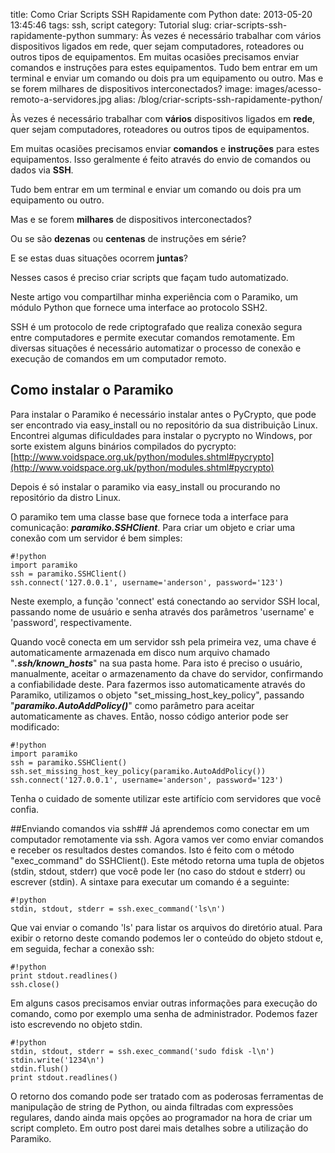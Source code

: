 title: Como Criar Scripts SSH Rapidamente com Python
date: 2013-05-20 13:45:46
tags: ssh, script
category: Tutorial
slug: criar-scripts-ssh-rapidamente-python
summary: Às vezes é necessário trabalhar com vários dispositivos ligados em rede, quer sejam computadores, roteadores ou outros tipos de equipamentos. Em muitas ocasiões precisamos enviar comandos e instruções para estes equipamentos. Tudo bem entrar em um terminal e enviar um comando ou dois pra um equipamento ou outro. Mas e se forem milhares de dispositivos interconectados?
image: images/acesso-remoto-a-servidores.jpg
alias: /blog/criar-scripts-ssh-rapidamente-python/

Às vezes é necessário trabalhar com **vários** dispositivos ligados em **rede**, quer sejam computadores, roteadores ou outros tipos de equipamentos.

Em muitas ocasiões precisamos enviar **comandos** e **instruções** para estes equipamentos. Isso geralmente é feito através do envio de comandos ou dados via **SSH**.

Tudo bem entrar em um terminal e enviar um comando ou dois pra um equipamento ou outro.

Mas e se forem **milhares** de dispositivos interconectados?

Ou se são **dezenas** ou **centenas** de instruções em série?

E se estas duas situações ocorrem **juntas**?

Nesses casos é preciso criar scripts que façam tudo automatizado.

Neste artigo vou compartilhar minha experiência com o Paramiko, um módulo Python que fornece uma interface ao protocolo SSH2.

SSH é um protocolo de rede criptografado que realiza conexão segura entre computadores e permite executar comandos remotamente. Em diversas situações é necessário automatizar o processo de conexão e execução de comandos em um computador remoto.

## Como instalar o Paramiko
Para instalar o Paramiko é necessário instalar antes o PyCrypto, que pode ser encontrado via easy_install ou no repositório da sua distribuição Linux. Encontrei algumas dificuldades para instalar o pycrypto no Windows, por sorte existem alguns binários compilados do pycrypto: [http://www.voidspace.org.uk/python/modules.shtml#pycrypto](http://www.voidspace.org.uk/python/modules.shtml#pycrypto)

Depois é só instalar o paramiko via easy_install ou procurando no repositório da distro Linux.

O paramiko tem uma classe base que fornece toda a interface para comunicação: ***paramiko.SSHClient***. Para criar um objeto e criar uma conexão com um servidor é bem simples:

    #!python
    import paramiko
    ssh = paramiko.SSHClient()
    ssh.connect('127.0.0.1', username='anderson', password='123')

Neste exemplo, a função 'connect' está conectando ao servidor SSH local, passando nome de usuário e senha através dos par&acirc;metros 'username' e 'password', respectivamente.

Quando você conecta em um servidor ssh pela primeira vez, uma chave é automaticamente armazenada em disco num arquivo chamado "***.ssh/known_hosts***" na sua pasta home. Para isto é preciso o usuário, manualmente, aceitar o armazenamento da chave do servidor, confirmando a confiabilidade deste. Para fazermos isso automaticamente através do Paramiko, utilizamos o objeto "set_missing_host_key_policy", passando "***paramiko.AutoAddPolicy()***" como parâmetro para aceitar automaticamente as chaves. Então, nosso código anterior pode ser modificado:

    #!python
    import paramiko
    ssh = paramiko.SSHClient()
    ssh.set_missing_host_key_policy(paramiko.AutoAddPolicy())
    ssh.connect('127.0.0.1', username='anderson', password='123')

Tenha o cuidado de somente utilizar este artifício com servidores que você confia.

##Enviando comandos via ssh##
Já aprendemos como conectar em um computador remotamente via ssh. Agora vamos ver como enviar comandos e receber os resultados destes comandos. Isto é feito com o método "exec_command" do SSHClient(). Este método retorna uma tupla de objetos (stdin, stdout, stderr) que você pode ler (no caso do stdout e stderr) ou escrever (stdin). A sintaxe para executar um comando é a seguinte:

    #!python
    stdin, stdout, stderr = ssh.exec_command('ls\n')

Que vai enviar o comando 'ls' para listar os arquivos do diretório atual. Para exibir o retorno deste comando podemos ler o conteúdo do objeto stdout e, em seguida, fechar a conexão ssh:

    #!python
    print stdout.readlines()
    ssh.close()

Em alguns casos precisamos enviar outras informações para execução do comando, como por exemplo uma senha de administrador. Podemos fazer isto escrevendo no objeto stdin.

    #!python
    stdin, stdout, stderr = ssh.exec_command('sudo fdisk -l\n')
    stdin.write('1234\n')
    stdin.flush()
    print stdout.readlines()

O retorno dos comando pode ser tratado com as poderosas ferramentas de manipulação de string de Python, ou ainda filtradas com expressões regulares, dando ainda mais opções ao programador na hora de criar um script completo. Em outro post darei mais detalhes sobre a utilização do Paramiko.
